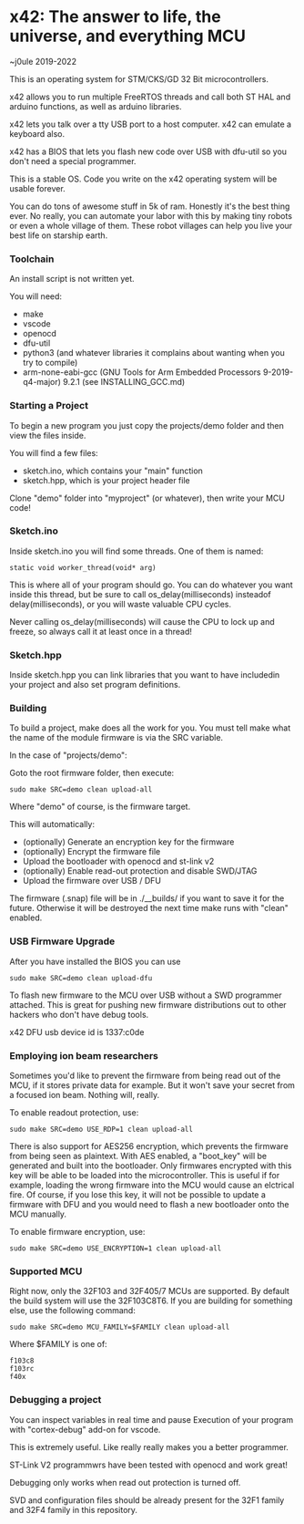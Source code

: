 # x42: The answer to life, the universe, and everything MCU

~j0ule 2019-2022

This is an operating system for 
STM/CKS/GD 32 Bit microcontrollers.

x42 allows you to run multiple 
FreeRTOS threads and call both ST 
HAL and arduino functions, as well 
as arduino libraries.

x42 lets you talk over a tty USB 
port to a host computer. x42 can 
emulate a keyboard also.

x42 has a BIOS that lets you flash 
new code over USB with dfu-util 
so you don't need a special 
programmer.

This is a stable OS. Code you write 
on the x42 operating system will 
be usable forever.

You can do tons of awesome stuff 
in 5k of ram. Honestly it's the 
best thing ever. No really, you 
can automate your labor with this 
by making tiny robots or even a 
whole village of them. These robot 
villages can help you live your 
best life on starship earth.

### Toolchain

An install script is not written yet. 

You will need:

- make
- vscode
- openocd
- dfu-util
- python3 (and whatever libraries it complains about wanting when you try to compile)
- arm-none-eabi-gcc (GNU Tools for Arm Embedded Processors 9-2019-q4-major) 9.2.1 (see INSTALLING_GCC.md)

### Starting a Project

To begin a new program you just copy 
the projects/demo folder and then view
the files inside. 

You will find a few files:

- sketch.ino, which contains your "main" function
- sketch.hpp, which is your project header file

Clone "demo" folder into "myproject" (or whatever), 
then write your MCU code!

### Sketch.ino

Inside sketch.ino you will find some 
threads. One of them is named:
    
    static void worker_thread(void* arg)
    
This is where all of your program 
should go. You can do whatever
you want inside this thread, but be 
sure to call os_delay(milliseconds) 
insteadof delay(milliseconds), or 
you will waste valuable CPU cycles. 

Never calling os_delay(milliseconds) 
will cause the CPU to lock up and 
freeze, so always call it at least 
once in a thread!

### Sketch.hpp

Inside sketch.hpp you can link 
libraries that you want to have 
includedin your project and also 
set program definitions. 

### Building

To build a project, make does all 
the work for you. You must tell make
what the name of the module firmware 
is via the SRC variable. 

In the case of "projects/demo":

Goto the root firmware folder, 
then execute:

    sudo make SRC=demo clean upload-all

Where "demo" of course, is the 
firmware target.

This will automatically: 

- (optionally) Generate an encryption key for the firmware
- (optionally) Encrypt the firmware file
- Upload the bootloader with openocd and st-link v2
- (optionally) Enable read-out protection and disable SWD/JTAG
- Upload the firmware over USB / DFU 

The firmware (.snap) file will be 
in ./__builds/<project> if you want 
to save it for the future. Otherwise 
it will be destroyed the next time 
make runs with "clean" enabled.

### USB Firmware Upgrade

After you have installed the BIOS
you can use     

    sudo make SRC=demo clean upload-dfu

To flash new firmware to the MCU 
over USB without a SWD programmer 
attached. This is great for pushing 
new firmware distributions out to 
other hackers who don't have debug
tools.

x42 DFU usb device id is 1337:c0de

### Employing ion beam researchers

Sometimes you'd like to prevent the 
firmware from being read out of the 
MCU, if it stores private data for
example. But it won't save your 
secret from a focused ion beam. 
Nothing will, really.

To enable readout protection, use:

    sudo make SRC=demo USE_RDP=1 clean upload-all

There is also support for AES256 
encryption, which prevents the 
firmware from being seen as 
plaintext. With AES enabled, 
a "boot_key" will be generated and 
built into the bootloader. 
Only firmwares encrypted with this 
key will be able to be loaded into 
the microcontroller. This is useful 
if for example, loading the wrong 
firmware into the MCU would cause 
an elctrical fire. Of course, if 
you lose this key, it will not be 
possible to update a firmware with 
DFU and you would need to flash a 
new bootloader onto the MCU manually.

To enable firmware encryption, use:

    sudo make SRC=demo USE_ENCRYPTION=1 clean upload-all

### Supported MCU

Right now, only the 32F103 and 
32F405/7 MCUs are supported. By 
default the build system will use 
the 32F103C8T6. If you are building 
for something else, use the 
following command:

    sudo make SRC=demo MCU_FAMILY=$FAMILY clean upload-all

Where $FAMILY is one of:

    f103c8
    f103rc
    f40x

### Debugging a project

You can inspect variables in real 
time and pause Execution of your 
program with "cortex-debug" add-on 
for vscode. 

This is extremely useful. Like really
really makes you a better programmer. 

ST-Link V2 programmwrs have been tested with 
openocd and work great!

Debugging only works when read out 
protection is turned off. 

SVD and configuration files should 
be already present for the 32F1 
family and 32F4 family in this 
repository.
